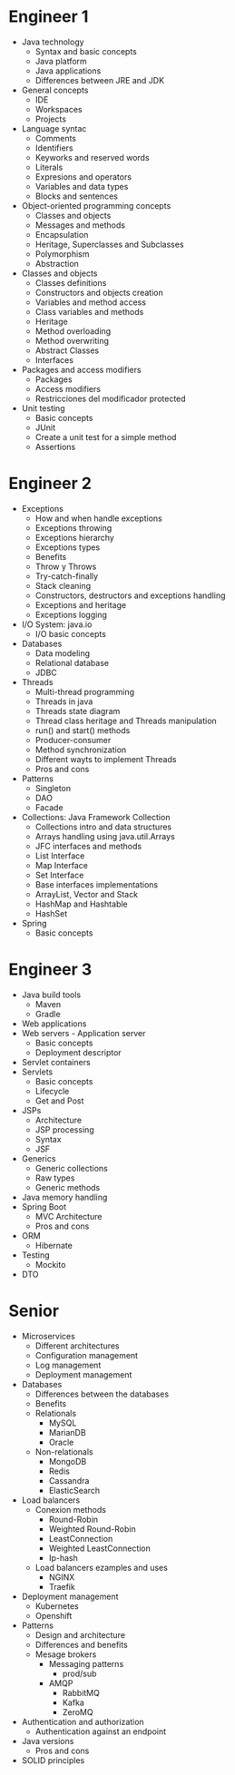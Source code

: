 # Engineer 1

- Java technology
	- Syntax and basic concepts
	- Java platform
	- Java applications
	- Differences between JRE and JDK
- General concepts
	- IDE
	- Workspaces
	- Projects
- Language syntac
	- Comments
	- Identifiers
	- Keyworks and reserved words
	- Literals
	- Expresions and operators
	- Variables and data types
	- Blocks and sentences
- Object-oriented programming concepts
	- Classes and objects
	- Messages and methods
	- Encapsulation
	- Heritage, Superclasses and Subclasses
	- Polymorphism
	- Abstraction
- Classes and objects
	- Classes definitions
	- Constructors and objects creation
	- Variables and method access
	- Class variables and methods
	- Heritage
	- Method overloading
	- Method overwriting
	- Abstract Classes
	- Interfaces
- Packages and access modifiers
	- Packages
	- Access modifiers
	- Restricciones del modificador protected
- Unit testing	
	- Basic concepts
	- JUnit
	- Create a unit test for a simple method
	- Assertions

# Engineer 2

- Exceptions	
	- How and when handle exceptions
	- Exceptions throwing
	- Exceptions hierarchy
	- Exceptions types
	- Benefits
	- Throw y Throws
	- Try-catch-finally
	- Stack cleaning
	- Constructors, destructors and exceptions handling
	- Exceptions and heritage
	- Exceptions logging
- I/O System: java.io	
	- I/O basic concepts
- Databases
	- Data modeling
	- Relational database
	- JDBC
- Threads	
	- Multi-thread programming
	- Threads in java
	- Threads state diagram
	- Thread class heritage and Threads manipulation
	- run() and start() methods
	- Producer-consumer
	- Method synchronization
	- Different wayts to implement Threads
	- Pros and cons
- Patterns
	- Singleton
	- DAO
	- Facade
- Collections: Java Framework Collection	
	- Collections intro and data structures
	- Arrays handling using java.util.Arrays
	- JFC interfaces and methods
	- List Interface
	- Map Interface
	- Set Interface
	- Base interfaces implementations
	- ArrayList, Vector and Stack
	- HashMap and Hashtable
	- HashSet
- Spring	
	- Basic concepts

# Engineer 3

- Java build tools	
	- Maven
	- Gradle
- Web applications	
- Web servers - Application server	
	- Basic concepts
	- Deployment descriptor
- Servlet containers	
- Servlets	
	- Basic concepts
	- Lifecycle
	- Get and Post
- JSPs	
	- Architecture
	- JSP processing
	- Syntax
	- JSF
- Generics	
	- Generic collections
	- Raw types
	- Generic methods
- Java memory handling	
- Spring Boot	
	- MVC Architecture
	- Pros and cons
- ORM
	- Hibernate
- Testing	
	- Mockito
- DTO

# Senior

- Microservices	
	- Different architectures
	- Configuration management
	- Log management
	- Deployment management
- Databases
	- Differences between the databases
	- Benefits
	- Relationals
		- MySQL
		- MarianDB
		- Oracle
	- Non-relationals
		- MongoDB
		- Redis
		- Cassandra
		- ElasticSearch	
- Load balancers
	- Conexion methods
		- Round-Robin	
		- Weighted Round-Robin	
		- LeastConnection	
		- Weighted LeastConnection	
		- Ip-hash
	- Load balancers ezamples and uses
		- NGINX
		- Traefik	
- Deployment management
	- Kubernetes
	- Openshift
- Patterns
	- Design and architecture
	- Differences and benefits		
	- Mesage brokers
		- Messaging patterns
			- prod/sub
		- AMQP
			- RabbitMQ
			- Kafka
			- ZeroMQ
- Authentication and authorization
	- Authentication against an endpoint
- Java versions
	- Pros and cons
- SOLID principles		
